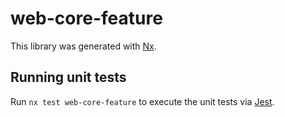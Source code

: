 # web-core-feature

This library was generated with [Nx](https://nx.dev).

## Running unit tests

Run `nx test web-core-feature` to execute the unit tests via [Jest](https://jestjs.io).
